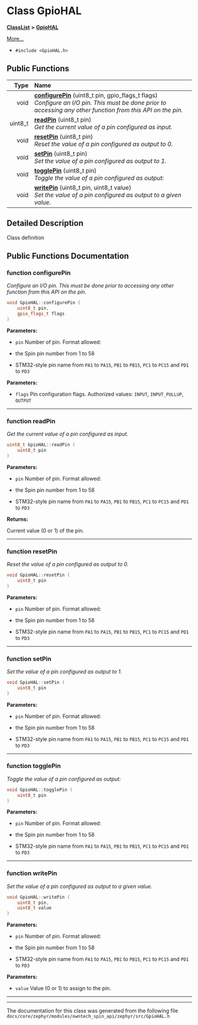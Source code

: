 

# Class GpioHAL



[**ClassList**](annotated.md) **>** [**GpioHAL**](classGpioHAL.md)



[More...](#detailed-description)

* `#include <GpioHAL.h>`





































## Public Functions

| Type | Name |
| ---: | :--- |
|  void | [**configurePin**](#function-configurepin) (uint8\_t pin, gpio\_flags\_t flags) <br>_Configure an I/O pin. This must be done prior to accessing any other function from this API on the pin._  |
|  uint8\_t | [**readPin**](#function-readpin) (uint8\_t pin) <br>_Get the current value of a pin configured as input._  |
|  void | [**resetPin**](#function-resetpin) (uint8\_t pin) <br>_Reset the value of a pin configured as output to 0._  |
|  void | [**setPin**](#function-setpin) (uint8\_t pin) <br>_Set the value of a pin configured as output to 1._  |
|  void | [**togglePin**](#function-togglepin) (uint8\_t pin) <br>_Toggle the value of a pin configured as output:_  |
|  void | [**writePin**](#function-writepin) (uint8\_t pin, uint8\_t value) <br>_Set the value of a pin configured as output to a given value._  |




























## Detailed Description


Class definition 


    
## Public Functions Documentation




### function configurePin 

_Configure an I/O pin. This must be done prior to accessing any other function from this API on the pin._ 
```C++
void GpioHAL::configurePin (
    uint8_t pin,
    gpio_flags_t flags
) 
```





**Parameters:**


* `pin` Number of pin. Format allowed:


* the Spin pin number from 1 to 58
* STM32-style pin name from `PA1` to `PA15`, `PB1` to `PB15`, `PC1` to `PC15` and `PD1` to `PD3`






**Parameters:**


* `flags` Pin configuration flags. Authorized values: `INPUT`, `INPUT_PULLUP`, `OUTPUT` 




        

<hr>



### function readPin 

_Get the current value of a pin configured as input._ 
```C++
uint8_t GpioHAL::readPin (
    uint8_t pin
) 
```





**Parameters:**


* `pin` Number of pin. Format allowed:


* the Spin pin number from 1 to 58
* STM32-style pin name from `PA1` to `PA15`, `PB1` to `PB15`, `PC1` to `PC15` and `PD1` to `PD3` 







**Returns:**

Current value (0 or 1) of the pin. 





        

<hr>



### function resetPin 

_Reset the value of a pin configured as output to 0._ 
```C++
void GpioHAL::resetPin (
    uint8_t pin
) 
```





**Parameters:**


* `pin` Number of pin. Format allowed:


* the Spin pin number from 1 to 58
* STM32-style pin name from `PA1` to `PA15`, `PB1` to `PB15`, `PC1` to `PC15` and `PD1` to `PD3` 




        

<hr>



### function setPin 

_Set the value of a pin configured as output to 1._ 
```C++
void GpioHAL::setPin (
    uint8_t pin
) 
```





**Parameters:**


* `pin` Number of pin. Format allowed:


* the Spin pin number from 1 to 58
* STM32-style pin name from `PA1` to `PA15`, `PB1` to `PB15`, `PC1` to `PC15` and `PD1` to `PD3` 




        

<hr>



### function togglePin 

_Toggle the value of a pin configured as output:_ 
```C++
void GpioHAL::togglePin (
    uint8_t pin
) 
```








**Parameters:**


* `pin` Number of pin. Format allowed:


* the Spin pin number from 1 to 58
* STM32-style pin name from `PA1` to `PA15`, `PB1` to `PB15`, `PC1` to `PC15` and `PD1` to `PD3` 




        

<hr>



### function writePin 

_Set the value of a pin configured as output to a given value._ 
```C++
void GpioHAL::writePin (
    uint8_t pin,
    uint8_t value
) 
```





**Parameters:**


* `pin` Number of pin. Format allowed:


* the Spin pin number from 1 to 58
* STM32-style pin name from `PA1` to `PA15`, `PB1` to `PB15`, `PC1` to `PC15` and `PD1` to `PD3`






**Parameters:**


* `value` Value (0 or 1) to assign to the pin. 




        

<hr>

------------------------------
The documentation for this class was generated from the following file `docs/core/zephyr/modules/owntech_spin_api/zephyr/src/GpioHAL.h`

